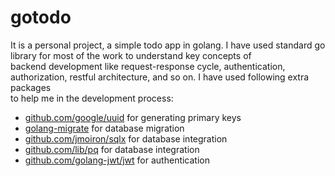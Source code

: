 # gotodo

It is a personal project, a simple todo app in golang. I have used standard go library for most of the work to understand key concepts of  
backend development like request-response cycle, authentication, authorization, restful architecture, and so on. I have used following extra packages  
to help me in the development process: 
- [github.com/google/uuid](https://github.com/google/uuid) for generating primary keys
- [golang-migrate](https://github.com/golang-migrate/migrate) for database migration
- [github.com/jmoiron/sqlx](https://github.com/jmoiron/sqlx) for database integration
- [github.com/lib/pq](https://github.com/lib/pq) for database integration
- [github.com/golang-jwt/jwt](https://github.com/golang-jwt/jwt) for authentication
